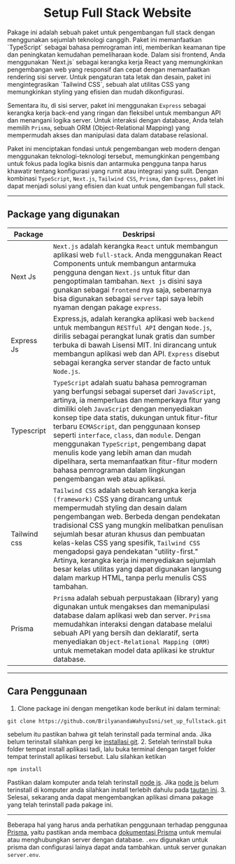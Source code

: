 
<center>

# Setup Full Stack Website

</center>
Pakage ini adalah sebuah paket untuk pengembangan full stack dengan menggunakan sejumlah teknologi canggih. Paket ini memanfaatkan `TypeScript` sebagai bahasa pemrograman inti, memberikan keamanan tipe dan peningkatan kemudahan pemeliharaan kode. Dalam sisi frontend, Anda menggunakan `Next.js` sebagai kerangka kerja React yang memungkinkan pengembangan web yang responsif dan cepat dengan memanfaatkan rendering sisi server. Untuk pengaturan tata letak dan desain, paket ini mengintegrasikan `Tailwind CSS`, sebuah alat utilitas CSS yang memungkinkan styling yang efisien dan mudah dikonfigurasi.

Sementara itu, di sisi server, paket ini menggunakan `Express` sebagai kerangka kerja back-end yang ringan dan fleksibel untuk membangun API dan menangani logika server. Untuk interaksi dengan database, Anda telah memilih `Prisma`, sebuah ORM (Object-Relational Mapping) yang mempermudah akses dan manipulasi data dalam database relasional.

Paket ini menciptakan fondasi untuk pengembangan web modern dengan menggunakan teknologi-teknologi tersebut, memungkinkan pengembang untuk fokus pada logika bisnis dan antarmuka pengguna tanpa harus khawatir tentang konfigurasi yang rumit atau integrasi yang sulit. Dengan kombinasi `TypeScript`, `Next.js`, `Tailwind CSS`, `Prisma`, dan `Express`, paket ini dapat menjadi solusi yang efisien dan kuat untuk pengembangan full stack.
__________________
## Package yang digunakan
|Package | Deskripsi|
|----|----|
|Next Js|`Next.js` adalah kerangka `React` untuk membangun aplikasi web `full-stack`. Anda menggunakan React Components untuk membangun antarmuka pengguna dengan `Next.js` untuk fitur dan pengoptimalan tambahan. `Next js` disini saya gunakan sebagai `frontend` nya saja, sebenarnya bisa digunakan sebagai `server` tapi saya lebih nyaman dengan pakage `express`.|
|Express Js| Express.js, adalah kerangka aplikasi web `backend` untuk membangun `RESTful API` dengan `Node.js`, dirilis sebagai perangkat lunak gratis dan sumber terbuka di bawah Lisensi MIT. Ini dirancang untuk membangun aplikasi web dan API. `Express` disebut sebagai kerangka server standar de facto untuk `Node.js`.|
|Typescript| `TypeScript` adalah suatu bahasa pemrograman yang berfungsi sebagai superset dari `JavaScript`, artinya, ia memperluas dan memperkaya fitur yang dimiliki oleh `JavaScript` dengan menyediakan konsep tipe data statis, dukungan untuk fitur-fitur terbaru `ECMAScript`, dan penggunaan konsep seperti `interface`, `class`, dan `module`. Dengan menggunakan `TypeScript`, pengembang dapat menulis kode yang lebih aman dan mudah dipelihara, serta memanfaatkan fitur-fitur modern bahasa pemrograman dalam lingkungan pengembangan web atau aplikasi.|
|Tailwind css |`Tailwind CSS` adalah sebuah kerangka kerja `(framework)` CSS yang dirancang untuk mempermudah styling dan desain dalam pengembangan web. Berbeda dengan pendekatan tradisional CSS yang mungkin melibatkan penulisan sejumlah besar aturan khusus dan pembuatan kelas-kelas CSS yang spesifik, `Tailwind CSS` mengadopsi gaya pendekatan "utility-first." Artinya, kerangka kerja ini menyediakan sejumlah besar kelas utilitas yang dapat digunakan langsung dalam markup HTML, tanpa perlu menulis CSS tambahan. |
|Prisma| `Prisma` adalah sebuah perpustakaan (library) yang digunakan untuk mengakses dan memanipulasi database dalam aplikasi web dan server. `Prisma` memudahkan interaksi dengan database melalui sebuah API yang bersih dan deklaratif, serta menyediakan `Object-Relational Mapping (ORM)` untuk memetakan model data aplikasi ke struktur database.|
________________________________
## Cara Penggunaan
1. Clone package ini dengan mengetikan kode berikut ini dalam terminal:
```git
git clone https://github.com/BrilyanandaWahyuIsni/set_up_fullstack.git
```
sebelum itu pastikan bahwa git telah terinstall pada terminal anda. Jika belum terinstall silahkan pergi ke [installasi git](https://git-scm.com/book/en/v2/Getting-Started-Installing-Git).
2.	Setelah terinstall buka folder tempat install aplikasi tadi, lalu buka terminal dengan target folder tempat terinstall aplikasi tersebut. Lalu silahkan ketikan
```Javascript
npm install
```
Pastikan dalam komputer anda telah terinstall [node js](https://nodejs.org/). Jika [node js](https://nodejs.org/) belum terinstall di komputer anda silahkan install terlebih dahulu pada [tautan ini](https://nodejs.org/en/download).
3. Selesai, sekarang anda dapat mengembangkan aplikasi dimana pakage yang telah terinstall pada pakage ini. 
_________
Beberapa hal yang harus anda perhatikan penggunaan terhadap penggunaa [Prisma](https://www.prisma.io/), yaitu pastikan anda membaca [dokumentasi Prisma](https://www.prisma.io/docs/getting-started) untuk memulai atau menghubungkan server dengan database.
`.env` digunakan untuk prisma dan configurasi lainya dapat anda tambahkan. untuk server gunakan `server.env`.